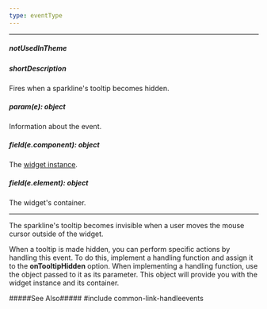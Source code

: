 ```yaml
---
type: eventType
---
```

---
##### notUsedInTheme

##### shortDescription
Fires when a sparkline's tooltip becomes hidden.

##### param(e): object
Information about the event.

##### field(e.component): object
The [widget instance](/api-reference/10%20UI%20Widgets/Component/3%20Methods/instance().md '{basewidgetpath}/Methods/#instance').

##### field(e.element): object
The widget's container.

---
The sparkline's tooltip becomes invisible when a user moves the mouse cursor outside of the widget.

When a tooltip is made hidden, you can perform specific actions by handling this event. To do this, implement a handling function and assign it to the **onTooltipHidden** option. When implementing a handling function, use the object passed to it as its parameter. This object will provide you with the widget instance and its container.

#####See Also#####
#include common-link-handleevents